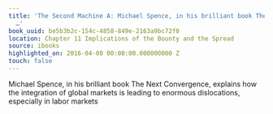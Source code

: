 ```yaml
---
title: 'The Second Machine A: Michael Spence, in his brilliant book The Next Convergence,
  …'
book_uuid: be5b3b2c-154c-4858-849e-2163a9bc72f0
location: Chapter 11 Implications of the Bounty and the Spread
source: ibooks
highlighted_on: 2016-04-08 00:00:00.000000000 Z
touch: false
---
```


Michael Spence, in his brilliant book The Next Convergence, explains how the integration of global markets is leading to enormous dislocations, especially in labor markets